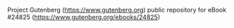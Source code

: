 Project Gutenberg (https://www.gutenberg.org) public repository for eBook #24825 (https://www.gutenberg.org/ebooks/24825)
